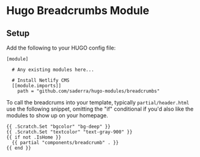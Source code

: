# Hugo Breadcrumbs Module

## Setup

Add the following to your HUGO config file: 

```
[module]
  
  # Any existing modules here...

  # Install Netlify CMS
  [[module.imports]]
    path = "github.com/saderra/hugo-modules/breadcrumbs"

```

To call the breadcrums into your template, typically `partial/header.html` use the following snippet, omitting the "if" conditional if you'd also like the modules to show up on your homepage.

```
{{ .Scratch.Set "bgcolor" "bg-deep" }}
{{ .Scratch.Set "textcolor" "text-gray-900" }}
{{ if not .IsHome }}
  {{ partial "components/breadcrumb" . }}
{{ end }}
```
